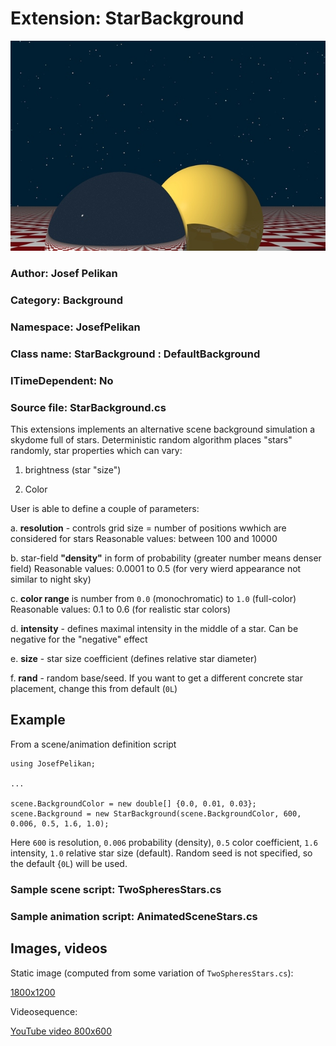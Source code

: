 # Extension: StarBackground

![Example](up640.jpg)

### Author: Josef Pelikan

### Category: Background

### Namespace: JosefPelikan

### Class name: StarBackground : DefaultBackground

### ITimeDependent: No

### Source file: StarBackground.cs

This extensions implements an alternative scene background simulation a skydome full of stars.
Deterministic random algorithm places "stars" randomly, star properties which can
vary:

1. brightness (star "size")

2. Color

User is able to define a couple of parameters:

a. **resolution** - controls grid size = number of positions wwhich are considered for stars
   Reasonable values: between 100 and 10000

b. star-field **"density"** in form of probability (greater number means denser field)
   Reasonable values: 0.0001 to 0.5 (for very wierd appearance not similar to night sky)

c. **color range** is number from `0.0` (monochromatic) to `1.0` (full-color)
   Reasonable values: 0.1 to 0.6 (for realistic star colors)

d. **intensity** - defines maximal intensity in the middle of a star. Can be negative for
   the "negative" effect

e. **size** - star size coefficient (defines relative star diameter)

f. **rand** - random base/seed. If you want to get a different concrete star placement, change
   this from default (`0L`)

## Example

From a scene/animation definition script
```
using JosefPelikan;

...

scene.BackgroundColor = new double[] {0.0, 0.01, 0.03};
scene.Background = new StarBackground(scene.BackgroundColor, 600, 0.006, 0.5, 1.6, 1.0);
```

Here `600` is resolution, `0.006` probability (density), `0.5` color coefficient,
`1.6` intensity, `1.0` relative star size (default). Random seed is not specified,
so the default {`0L`) will be used.

### Sample scene script: TwoSpheresStars.cs

### Sample animation script: AnimatedSceneStars.cs

## Images, videos

Static image (computed from some variation of `TwoSpheresStars.cs`):

[1800x1200](https://drive.google.com/file/d/1YvHi4glIjDmnjNi6VQaeVubB4hr39SiF/view?usp=sharing)

Videosequence:

[YouTube video 800x600](https://youtu.be/Ekl_EDmuwrY)
